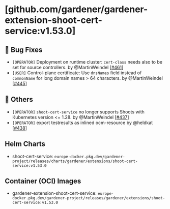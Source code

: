 # [github.com/gardener/gardener-extension-shoot-cert-service:v1.53.0]

## 🐛 Bug Fixes
- `[OPERATOR]` Deployment on runtime cluster: `cert-class` needs also to be set for source controllers. by @MartinWeindel [[#461](https://github.com/gardener/gardener-extension-shoot-cert-service/pull/461)]
- `[USER]` Control-plane certificate: Use `dnsNames` field instead of `commonName` for long domain names > 64 characters. by @MartinWeindel [[#445](https://github.com/gardener/gardener-extension-shoot-cert-service/pull/445)]

## 🏃 Others
- `[OPERATOR]` `shoot-cert-service` no longer supports Shoots with Кubernetes version <= 1.28. by @MartinWeindel [[#437](https://github.com/gardener/gardener-extension-shoot-cert-service/pull/437)]
- `[OPERATOR]` export testresults as inlined ocm-resource by @heldkat [[#438](https://github.com/gardener/gardener-extension-shoot-cert-service/pull/438)]


## Helm Charts
- shoot-cert-service: `europe-docker.pkg.dev/gardener-project/releases/charts/gardener/extensions/shoot-cert-service:v1.53.0`
## Container (OCI) Images
- gardener-extension-shoot-cert-service: `europe-docker.pkg.dev/gardener-project/releases/gardener/extensions/shoot-cert-service:v1.53.0`
